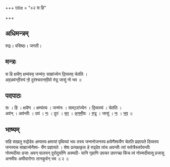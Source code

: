 +++
title = "०२ स हि"

+++
## अधिमन्त्रम्
रुद्रः। वसिष्ठः। जगती।

## मन्त्रः
स हि क्षये॑ण॒ क्षम्य॑स्य॒ जन्म॑नः॒ साम्रा॑ज्येन दि॒व्यस्य॒ चेत॑ति ।  
अव॒न्नव॑न्ती॒रुप॑ नो॒ दुर॑श्चरानमी॒वो रु॑द्र॒ जासु॑ नो भव ॥

## पदपाठः
सः । हि । क्षये॑ण । क्षम्य॑स्य । जन्म॑नः । साम्ऽरा॑ज्येन । दि॒व्यस्य॑ । चेत॑ति ।  
अव॑न् । अव॑न्तीः । उप॑ । नः॒ । दुरः॑ । च॒र॒ । अ॒न॒मी॒वः । रु॒द्र॒ । जासु॑ । नः॒ । भ॒व॒ ॥

## भाष्यम्
सहि सखलु रुद्रोदेवः क्षम्यस्य क्षमायां पृथिव्यां भवः तस्य जन्मनोजनस्य क्षयेणैश्वर्येण चेतति प्रज्ञायते दिव्यस्य जनस्यच साम्राज्येनैश्व- र्येण प्रज्ञायते । शेषः प्रत्यक्षकृतः हे रुद्रदेव त्वंच अवन्तीः त्वां स्तोत्रैस्तर्पयन्तीः नोस्मदीयाः प्रजाः अवन् पालयन् दुरोदुर्याणि अस्मदी- यानि गृहाणि उपचर उपगच्छ किंच त्वं नोस्मदीयासु प्रजासु अनमीवः अमीवारोगाः तानकुर्वन् भव ॥ २ ॥